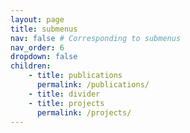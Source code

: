 ```yaml
---
layout: page
title: submenus
nav: false # Corresponding to submenus
nav_order: 6
dropdown: false
children:
    - title: publications
      permalink: /publications/
    - title: divider
    - title: projects
      permalink: /projects/
---
```

